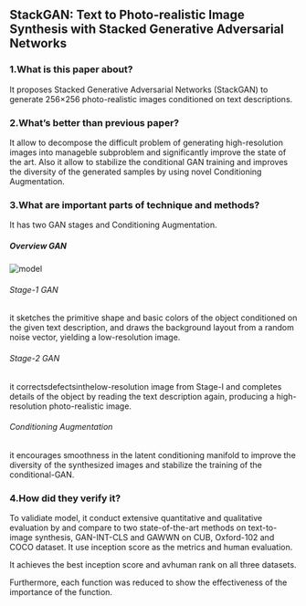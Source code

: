 ## StackGAN: Text to Photo-realistic Image Synthesis with Stacked Generative Adversarial Networks

### 1.What is this paper about?

It proposes Stacked Generative Adversarial Networks (StackGAN) to generate 256×256 photo-realistic images conditioned on text descriptions.

### 2.What’s better than previous paper?

It allow to decompose the difficult problem of generating high-resolution images into manageble subproblem and significantly improve the state of the art. Also it allow to stabilize the conditional GAN training and improves the diversity of the generated samples by using novel Conditioning Augmentation.

### 3.What are important parts of technique and methods?

It has two GAN stages and Conditioning Augmentation.

##### Overview GAN
![model](ryugo417.github.io/detail/img/StackGAN_Text_to_Photo-realistic_Image_Synthesis_with_Stacked_Generative_Adversarial_Networks.jpg) 

###### Stage-1 GAN
it sketches the primitive shape and basic colors of the object conditioned on the given text description, and draws the background layout from a random noise vector, yielding a low-resolution image.

###### Stage-2 GAN
it correctsdefectsinthelow-resolution image from Stage-I and completes details of the object by reading the text description again, producing a high-resolution photo-realistic image.

###### Conditioning Augmentation
it encourages smoothness in the latent conditioning manifold to improve the diversity of the synthesized images and stabilize the training of the conditional-GAN.


### 4.How did they verify it?

To validiate model, it conduct extensive quantitative and qualitative evaluation by and compare to two state-of-the-art methods on text-to-image synthesis, GAN-INT-CLS and GAWWN on CUB, Oxford-102 and  COCO dataset. It use inception score as the metrics and human evaluation.

It achieves the best inception score and avhuman rank on all three datasets.

Furthermore, each function was reduced to show the effectiveness of the importance of the function.
